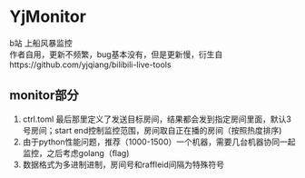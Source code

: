 YjMonitor
===========
b站 上船风暴监控  
作者自用，更新不频繁，bug基本没有，但是更新慢，衍生自https://github.com/yjqiang/bilibili-live-tools  

monitor部分
------------
1. ctrl.toml 最后那里定义了发送目标房间，结果都会发到指定房间里面，默认3号房间；start end控制监控范围，房间取自正在播的房间（按照热度排序)
1. 由于python性能问题，推荐（1000-1500）一个机器，需要几台机器协同一起监控，之后考虑golang（flag)
1. 数据格式为多进制进制，房间号和raffleid间隔为特殊符号
